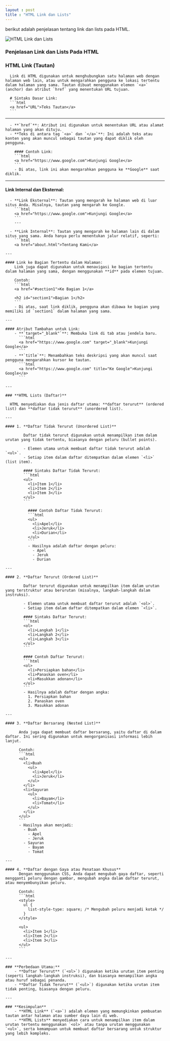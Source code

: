 ```yaml
---
layout : post
title : "HTML Link dan Lists"
---
```


berikut adalah penjelasan tentang link dan lists pada HTML.


![HTML Link dan Lists](/assets/images/link-dan-lists.jpeg)

### Penjelasan Link dan Lists Pada HTML

### **HTML Link (Tautan)**
      Link di HTML digunakan untuk menghubungkan satu halaman web dengan halaman web lain, atau untuk mengarahkan pengguna ke lokasi tertentu dalam halaman yang sama. Tautan dibuat menggunakan elemen `<a>` (anchor) dan atribut `href` yang menentukan URL tujuan.

      # Sintaks Dasar Link:
      ```html
      <a href="URL">Teks Tautan</a>
      ```
---
      - **`href`**: Atribut ini digunakan untuk menentukan URL atau alamat halaman yang akan dituju.
      - **Teks di antara tag `<a>` dan `</a>`**: Ini adalah teks atau konten yang akan muncul sebagai tautan yang dapat diklik oleh pengguna.

        #### Contoh Link:
        ```html
        <a href="https://www.google.com">Kunjungi Google</a>
        ```
        - Di atas, link ini akan mengarahkan pengguna ke **Google** saat diklik.

---
#### Link Internal dan Eksternal:
      - **Link Eksternal**: Tautan yang mengarah ke halaman web di luar situs Anda. Misalnya, tautan yang mengarah ke Google.
        ```html
        <a href="https://www.google.com">Kunjungi Google</a>
        ```
        ---

      - **Link Internal**: Tautan yang mengarah ke halaman lain di dalam situs yang sama. Anda hanya perlu menentukan jalur relatif, seperti:
        ```html
        <a href="about.html">Tentang Kami</a>
  ```
---

#### Link ke Bagian Tertentu dalam Halaman:
      Link juga dapat digunakan untuk menavigasi ke bagian tertentu dalam halaman yang sama, dengan menggunakan **id** pada elemen tujuan.

      Contoh:
      ```html
      <a href="#section1">Ke Bagian 1</a>

      <h2 id="section1">Bagian 1</h2>
      ```
      - Di atas, saat link diklik, pengguna akan dibawa ke bagian yang memiliki id `section1` dalam halaman yang sama.

---

#### Atribut Tambahan untuk Link:
      - **`target="_blank"`**: Membuka link di tab atau jendela baru.
        ```html
        <a href="https://www.google.com" target="_blank">Kunjungi Google</a>
        ```
      - **`title`**: Menambahkan teks deskripsi yang akan muncul saat pengguna mengarahkan kursor ke tautan.
        ```html
        <a href="https://www.google.com" title="Ke Google">Kunjungi Google</a>
        ```

---

### **HTML Lists (Daftar)**

    HTML menyediakan dua jenis daftar utama: **daftar terurut** (ordered list) dan **daftar tidak terurut** (unordered list).

---

#### 1. **Daftar Tidak Terurut (Unordered List)**

          Daftar tidak terurut digunakan untuk menampilkan item dalam urutan yang tidak tertentu, biasanya dengan peluru (bullet points).

          - Elemen utama untuk membuat daftar tidak terurut adalah `<ul>`.
          - Setiap item dalam daftar ditempatkan dalam elemen `<li>` (list item).

          #### Sintaks Daftar Tidak Terurut:
          ```html
          <ul>
            <li>Item 1</li>
            <li>Item 2</li>
            <li>Item 3</li>
          </ul>
          ```

            #### Contoh Daftar Tidak Terurut:
            ```html
            <ul>
              <li>Apel</li>
              <li>Jeruk</li>
              <li>Durian</li>
            </ul>
            ```
            - Hasilnya adalah daftar dengan peluru:
              - Apel
              - Jeruk
              - Durian

---

#### 2. **Daftar Terurut (Ordered List)**

          Daftar terurut digunakan untuk menampilkan item dalam urutan yang terstruktur atau berurutan (misalnya, langkah-langkah dalam instruksi).

          - Elemen utama untuk membuat daftar terurut adalah `<ol>`.
          - Setiap item dalam daftar ditempatkan dalam elemen `<li>`.

          #### Sintaks Daftar Terurut:
          ```html
          <ol>
            <li>Langkah 1</li>
            <li>Langkah 2</li>
            <li>Langkah 3</li>
          </ol>
          ```

          #### Contoh Daftar Terurut:
          ```html
          <ol>
            <li>Persiapkan bahan</li>
            <li>Panaskan oven</li>
            <li>Masukkan adonan</li>
          </ol>
          ```
          - Hasilnya adalah daftar dengan angka:
            1. Persiapkan bahan
            2. Panaskan oven
            3. Masukkan adonan

---

#### 3. **Daftar Bersarang (Nested List)**

        Anda juga dapat membuat daftar bersarang, yaitu daftar di dalam daftar. Ini sering digunakan untuk mengorganisasi informasi lebih lanjut.

        Contoh:
        ```html
        <ul>
          <li>Buah
            <ul>
              <li>Apel</li>
              <li>Jeruk</li>
            </ul>
          </li>
          <li>Sayuran
            <ul>
              <li>Bayam</li>
              <li>Tomat</li>
            </ul>
          </li>
        </ul>
        ```
        - Hasilnya akan menjadi:
          - Buah
            - Apel
            - Jeruk
          - Sayuran
            - Bayam
            - Tomat

---

#### 4. **Daftar dengan Gaya atau Penataan Khusus**
        Dengan menggunakan CSS, Anda dapat mengubah gaya daftar, seperti mengganti peluru dengan gambar, mengubah angka dalam daftar terurut, atau menyembunyikan peluru.

        Contoh:
        ```html
        <style>
          ul {
            list-style-type: square; /* Mengubah peluru menjadi kotak */
          }
        </style>

        <ul>
          <li>Item 1</li>
          <li>Item 2</li>
          <li>Item 3</li>
        </ul>
        ```

---

### **Perbedaan Utama:**
      - **Daftar Terurut** (`<ol>`) digunakan ketika urutan item penting (seperti langkah-langkah instruksi), dan biasanya menampilkan angka atau huruf sebagai penanda.
      - **Daftar Tidak Terurut** (`<ul>`) digunakan ketika urutan item tidak penting, biasanya dengan peluru.

---

### **Kesimpulan**
      - **HTML Link** (`<a>`) adalah elemen yang memungkinkan pembuatan tautan antar halaman atau sumber daya lain di web.
      - **HTML Lists** menyediakan cara untuk menampilkan item dalam urutan tertentu menggunakan `<ol>` atau tanpa urutan menggunakan `<ul>`, serta kemampuan untuk membuat daftar bersarang untuk struktur yang lebih kompleks.
